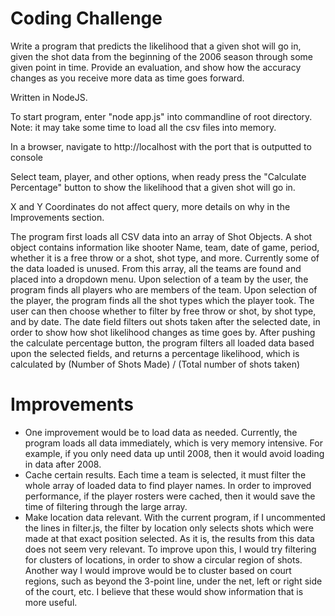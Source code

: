 Coding Challenge
==========================

Write a program that predicts the likelihood that a given shot will go in, given the shot data from the
beginning of the 2006 season through some given point in time. Provide an evaluation, and show how the accuracy 
changes as you receive more data as time goes forward.

Written in NodeJS.

To start program, enter "node app.js" into commandline of root directory. Note: it may take some time to load all the csv files into memory.

In a browser, navigate to http://localhost with the port that is outputted to console

Select team, player, and other options, when ready press the "Calculate Percentage" button to show the likelihood 
that a given shot will go in.

X and Y Coordinates do not affect query, more details on why in the Improvements section.

The program first loads all CSV data into an array of Shot Objects. A shot object contains information like shooter Name, team, date of game, period, whether it is a free throw or a shot, shot type, and more. Currently some of the data loaded is unused.
From this array, all the teams are found and placed into a dropdown menu. Upon selection of a team by the user, the program finds all players who are members of the team. Upon selection of the player, the program finds all the shot types which the player took.
The user can then choose whether to filter by free throw or shot, by shot type, and by date. The date field filters out shots taken after the selected date, in order to show how shot likelihood changes as time goes by.
After pushing the calculate percentage button, the program filters all loaded data based upon the selected fields, and returns a percentage likelihood, which is calculated by (Number of Shots Made) / (Total number of shots taken)


# Improvements
- One improvement would be to load data as needed. Currently, the program loads all data immediately, which is very memory intensive. For example, if you only need data up until 2008, then it would avoid loading in data after 2008.
- Cache certain results. Each time a team is selected, it must filter the whole array of loaded data to find player names. In order to improved performance, if the player rosters were cached, then it would save the time of filtering through the large array.
- Make location data relevant. With the current program, if I uncommented the lines in filter.js, the filter by location only selects shots which were made at that exact position selected. As it is, the results from this data does not seem very relevant. To improve upon this, I would try filtering for clusters of locations, in order to show a circular region of shots. Another way I would improve would be to cluster based on court regions, such as beyond the 3-point line, under the net, left or right side of the court, etc. I believe that these would show information that is more useful.
